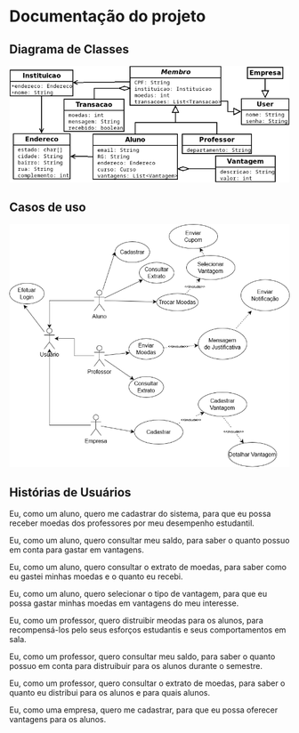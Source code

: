 # Documentação do projeto

## Diagrama de Classes

![diagrama](./classes/classes.png)

## Casos de uso

![caso](./classes/CasoUso.png)

## Histórias de Usuários

Eu, como um aluno, quero me cadastrar do sistema, para que eu possa receber moedas dos professores por meu desempenho estudantil.

Eu, como um aluno, quero consultar meu saldo, para saber o quanto possuo em conta para gastar em vantagens.

Eu, como um aluno, quero consultar o extrato de moedas, para saber como eu gastei minhas moedas e o quanto eu recebi.

Eu, como um aluno, quero selecionar o tipo de vantagem, para que eu possa gastar minhas moedas em vantagens do meu interesse.

Eu, como um professor, quero distruibir meodas para os alunos, para recompensá-los pelo seus esforços estudantis e seus comportamentos em sala.

Eu, como um professor, quero consultar meu saldo, para saber o quanto possuo em conta para distruibuir para os alunos durante o semestre.

Eu, como um professor, quero consultar o extrato de moedas, para saber o quanto eu distribui para os alunos e para quais alunos.

Eu, como uma empresa, quero me cadastrar, para que eu possa oferecer vantagens para os alunos.
